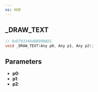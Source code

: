 ```yaml
---
ns: HUD
---
```

## _DRAW_TEXT

```c
// 0xD79334A4BB99BAD1
void _DRAW_TEXT(Any p0, Any p1, Any p2);
```

## Parameters
* **p0**:
* **p1**:
* **p2**:
